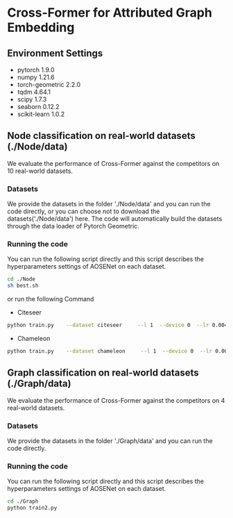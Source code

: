 # Cross-Former for Attributed Graph Embedding

## Environment Settings    
- pytorch 1.9.0
- numpy 1.21.6
- torch-geometric 2.2.0 
- tqdm 4.64.1
- scipy 1.7.3
- seaborn 0.12.2
- scikit-learn 1.0.2


## Node classification on real-world datasets (./Node/data)
We evaluate the performance of Cross-Former against the competitors on 10 real-world datasets.

### Datasets
We provide the datasets in the folder './Node/data' and you can run the code directly, or you can choose not to download the datasets('./Node/data') here. The code will automatically build the datasets through the data loader of Pytorch Geometric.

### Running the code

You can run the following script directly and this script describes the hyperparameters settings of AOSENet on each dataset.
```sh
cd ./Node
sh best.sh
```
or run the following Command 
+ Citeseer
```sh
python train.py    --dataset citeseer     --l 1  --device 0  --lr 0.004  --dropout 0.7
```
+ Chameleon
```sh
python train.py    --dataset chameleon     --l 1  --device 0  --lr 0.001
```


## Graph classification on real-world datasets (./Graph/data)
We evaluate the performance of Cross-Former against the competitors on 4 real-world datasets.

### Datasets
We provide the datasets in the folder './Graph/data' and you can run the code directly.

### Running the code

You can run the following script directly and this script describes the hyperparameters settings of AOSENet on each dataset.
```sh
cd ./Graph
python train2.py
```


